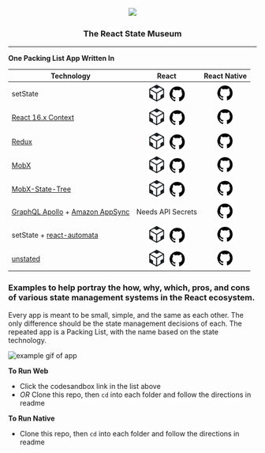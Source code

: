 <p align="center">
  <img src="https://github.com/GantMan/ReactStateMuseum/blob/master/_art/rs_small.png?raw=true" width="300" />
  <h3 align="center">The React State Museum</h3> 
  <hr/>
</p>

**One Packing List App Written In**

|                                                     Technology                                                      |                                                                                                                                React                                                                                                                                |                                                        React Native                                                        |
| ------------------------------------------------------------------------------------------------------------------- | :-----------------------------------------------------------------------------------------------------------------------------------------------------------------------------------------------------------------------------------------------------------------: | :------------------------------------------------------------------------------------------------------------------------: |
| setState                                                                                                            |        [<img src="./_art/csb.png" width="40px" />](https://codesandbox.io/s/github/GantMan/ReactStateMuseum/tree/master/React/setState) [<img src="./_art/octo.png" width="36px" />](https://github.com/GantMan/ReactStateMuseum/tree/master/React/setState)        | [<img src="./_art/octo.png" width="36px" />](https://github.com/GantMan/ReactStateMuseum/tree/master/ReactNative/setState) |
| [React 16.x Context](https://reactjs.org/docs/context.html)                                                         |         [<img src="./_art/csb.png" width="40px" />](https://codesandbox.io/s/github/GantMan/ReactStateMuseum/tree/master/React/context) [<img src="./_art/octo.png" width="36px" />](https://github.com/GantMan/ReactStateMuseum/tree/master/React/context)         | [<img src="./_art/octo.png" width="36px" />](https://github.com/GantMan/ReactStateMuseum/tree/master/ReactNative/Context)  |
| [Redux](https://github.com/reactjs/react-redux)                                                                     |           [<img src="./_art/csb.png" width="40px" />](https://codesandbox.io/s/github/GantMan/ReactStateMuseum/tree/master/React/redux) [<img src="./_art/octo.png" width="36px" />](https://github.com/GantMan/ReactStateMuseum/tree/master/React/redux)           |  [<img src="./_art/octo.png" width="36px" />](https://github.com/GantMan/ReactStateMuseum/tree/master/ReactNative/Redux)   |
| [MobX](https://github.com/mobxjs/mobx-react)                                                                        |            [<img src="./_art/csb.png" width="40px" />](https://codesandbox.io/s/github/GantMan/ReactStateMuseum/tree/master/React/mobx) [<img src="./_art/octo.png" width="36px" />](https://github.com/GantMan/ReactStateMuseum/tree/master/React/mobx)            |   [<img src="./_art/octo.png" width="36px" />](https://github.com/GantMan/ReactStateMuseum/tree/master/ReactNative/MobX)   |
| [MobX-State-Tree](https://github.com/mobxjs/mobx-state-tree)                                                        | [<img src="./_art/csb.png" width="40px" />](https://codesandbox.io/s/github/GantMan/ReactStateMuseum/tree/master/React/mobx-state-tree) [<img src="./_art/octo.png" width="36px" />](https://github.com/GantMan/ReactStateMuseum/tree/master/React/mobx-state-tree) |         [<img src="./_art/octo.png" width="36px" />](https://github.com/GantMan/ReactStateMuseum/ReactNative/MobX)         |
| [GraphQL Apollo](https://github.com/apollographql/react-apollo) + [Amazon AppSync](https://aws.amazon.com/appsync/) |                                                                                                                          Needs API Secrets                                                                                                                          | [<img src="./_art/octo.png" width="36px" />](https://github.com/GantMan/ReactStateMuseum/tree/master/ReactNative/AppSync)  |
| setState + [react-automata](https://github.com/MicheleBertoli/react-automata)                                       |  [<img src="./_art/csb.png" width="40px" />](https://codesandbox.io/s/github/GantMan/ReactStateMuseum/tree/master/React/react-automata) [<img src="./_art/octo.png" width="36px" />](https://github.com/GantMan/ReactStateMuseum/tree/master/React/react-automata)  |    [<img src="./_art/octo.png" width="36px" />](https://github.com/GantMan/ReactStateMuseum/tree/master/ReactAutomata)     |
| [unstated](https://github.com/jamiebuilds/unstated)                                                                 |        [<img src="./_art/csb.png" width="40px" />](https://codesandbox.io/s/github/GantMan/ReactStateMuseum/tree/master/React/unstated) [<img src="./_art/octo.png" width="36px" />](https://github.com/GantMan/ReactStateMuseum/tree/master/React/unstated)        | [<img src="./_art/octo.png" width="36px" />](https://github.com/GantMan/ReactStateMuseum/tree/master/ReactNative/Unstated) |



### Examples to help portray the how, why, which, pros, and cons of various state management systems in the React ecosystem.

Every app is meant to be small, simple, and the same as each other.  The only difference should be the state management decisions of each.  The repeated app is a Packing List, with the name based on the state technology.

![example gif of app](https://github.com/GantMan/ReactStateMuseum/blob/master/_art/museum.gif?raw=true)


**To Run Web**
* Click the codesandbox link in the list above
* _OR_ Clone this repo, then `cd` into each folder and follow the directions in readme

**To Run Native**
* Clone this repo, then `cd` into each folder and follow the directions in readme

